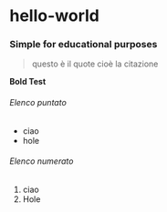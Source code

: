 # hello-world
### Simple for educational purposes
> questo è il quote cioè la citazione

**Bold Test**

###### Elenco puntato
- ciao
- hole

###### Elenco numerato
1. ciao
2. Hole
